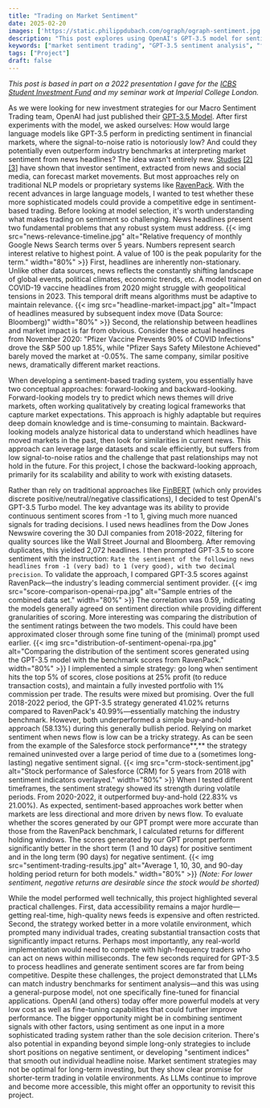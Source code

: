 ```yaml
---
title: "Trading on Market Sentiment"
date: 2025-02-20
images: ['https://static.philippdubach.com/ograph/ograph-sentiment.jpg']
description: "This post explores using OpenAI's GPT-3.5 model for sentiment analysis in financial markets, comparing its performance against industry benchmark RavenPack for predicting market movements from news headlines."
keywords: ["market sentiment trading", "GPT-3.5 sentiment analysis", "financial NLP", "RavenPack benchmark", "algorithmic trading", "news headline analysis", "large language models finance", "sentiment-based trading strategy", "OpenAI financial applications", "quantitative trading", "market prediction", "financial sentiment scoring", "trading automation", "investment strategy", "fintech machine learning"]
tags: ["Project"]
draft: false
---
```

_This post is based in part on a 2022 presentation I gave for the [ICBS Student Investment Fund](https://www.ft.com/content/3bd45acd-b323-3c6b-ba98-ac78b456f308) and my seminar work at Imperial College London._

As we were looking for new investment strategies for our Macro Sentiment Trading team, OpenAI had just published their [GPT-3.5 Model](https://platform.openai.com/docs/models/gpt-3-5-turbo). After first experiments with the model, we asked ourselves: How would large language models like GPT-3.5 perform in predicting sentiment in financial markets, where the signal-to-noise ratio is notoriously low? And could they potentially even outperform industry benchmarks at interpreting market sentiment from news headlines? The idea wasn't entirely new. [Studies](https://papers.ssrn.com/sol3/papers.cfm?abstract_id=3389884) [[2]](https://papers.ssrn.com/sol3/papers.cfm?abstract_id=1702854) [[3]](https://papers.ssrn.com/sol3/papers.cfm?abstract_id=685145) have shown that investor sentiment, extracted from news and social media, can forecast market movements. But most approaches rely on traditional NLP models or proprietary systems like [RavenPack](https://www.ravenpack.com). With the recent advances in large language models, I wanted to test whether these more sophisticated models could provide a competitive edge in sentiment-based trading. Before looking at model selection, it's worth understanding what makes trading on sentiment so challenging. News headlines present two fundamental problems that any robust system must address.
{{< img src="news-relevance-timeline.jpg" alt="Relative frequency of monthly Google News Search terms over 5 years. Numbers represent search interest relative to highest point. A value of 100 is the peak popularity for the term." width="80%" >}}
First, headlines are inherently non-stationary. Unlike other data sources, news reflects the constantly shifting landscape of global events, political climates, economic trends, etc. A model trained on COVID-19 vaccine headlines from 2020 might struggle with geopolitical tensions in 2023. This temporal drift means algorithms must be adaptive to maintain relevance.
{{< img src="headline-market-impact.jpg" alt="Impact of headlines measured by subsequent index move (Data Source: Bloomberg)" width="80%" >}}
Second, the relationship between headlines and market impact is far from obvious. Consider these actual headlines from November 2020: "Pfizer Vaccine Prevents 90% of COVID Infections" drove the S&P 500 up 1.85%, while "Pfizer Says Safety Milestone Achieved" barely moved the market at -0.05%. The same company, similar positive news, dramatically different market reactions. 

When developing a sentiment-based trading system, you essentially have two conceptual approaches: forward-looking and backward-looking.
Forward-looking models try to predict which news themes will drive markets, often working qualitatively by creating logical frameworks that capture market expectations. This approach is highly adaptable but requires deep domain knowledge and is time-consuming to maintain.
Backward-looking models analyze historical data to understand which headlines have moved markets in the past, then look for similarities in current news. This approach can leverage large datasets and scale efficiently, but suffers from low signal-to-noise ratios and the challenge that past relationships may not hold in the future.
For this project, I chose the backward-looking approach, primarily for its scalability and ability to work with existing datasets.

Rather than rely on traditional approaches like [FinBERT](https://github.com/ProsusAI/finBERT) (which only provides discrete positive/neutral/negative classifications), I decided to test OpenAI's GPT-3.5 Turbo model. The key advantage was its ability to provide continuous sentiment scores from -1 to 1, giving much more nuanced signals for trading decisions. I used news headlines from the Dow Jones Newswire covering the 30 DJI companies from 2018-2022, filtering for quality sources like the Wall Street Journal and Bloomberg. After removing duplicates, this yielded 2,072 headlines. I then prompted GPT-3.5 to score sentiment with the instruction: ```Rate the sentiment of the following news headlines from -1 (very bad) to 1 (very good), with two decimal precision```. To validate the approach, I compared GPT-3.5 scores against RavenPack—the industry's leading commercial sentiment provider.
{{< img src="score-comparison-openai-rpa.jpg" alt="Sample entries of the combined data set." width="80%" >}}
The correlation was 0.59, indicating the models generally agreed on sentiment direction while providing different granularities of scoring. More interesting was comparing the distribution of the sentiment ratings between the two models. This could have been approximated closer through some fine tuning of the (minimal) prompt used earlier.
{{< img src="distribution-of-sentiment-openai-rpa.jpg" alt="Comparing the distribution of the sentiment scores generated using the GPT-3.5 model with the benchmark scores from RavenPack." width="80%" >}}
I implemented a simple strategy: go long when sentiment hits the top 5% of scores, close positions at 25% profit (to reduce transaction costs), and maintain a fully invested portfolio with 1% commission per trade.
The results were mixed but promising. Over the full 2018-2022 period, the GPT-3.5 strategy generated 41.02% returns compared to RavenPack's 40.99%—essentially matching the industry benchmark. However, both underperformed a simple buy-and-hold approach (58.13%) during this generally bullish period. Relying on market sentiment when news flow is low can be a tricky strategy. As can be seen from the example of the Salesforce stock performance**,** the strategy remained uninvested over a large period of time due to a (sometimes long-lasting) negative sentiment signal.
{{< img src="crm-stock-sentiment.jpg" alt="Stock performance of Salesforce (CRM) for 5 years from 2018 with sentiment indicators overlayed." width="80%" >}}
When I tested different timeframes, the sentiment strategy showed its strength during volatile periods. From 2020-2022, it outperformed buy-and-hold (22.83% vs 21.00%). As expected, sentiment-based approaches work better when markets are less directional and more driven by news flow. To evaluate whether the scores generated by our GPT prompt were more accurate than those from the RavenPack benchmark, I calculated returns for different holding windows. The scores generated by our GPT prompt perform significantly better in the short term (1 and 10 days) for positive sentiment and in the long term (90 days) for negative sentiment. 
{{< img src="sentiment-trading-results.jpg" alt="Average 1, 10, 30, and 90-day holding period return for both models." width="80%" >}}
_(Note: For lower sentiment, negative returns are desirable since the stock would be shorted)_

While the model performed well technically, this project highlighted several practical challenges. First, data accessibility remains a major hurdle—getting real-time, high-quality news feeds is expensive and often restricted. Second, the strategy worked better in a more volatile environment, which prompted many individual trades, creating substantial transaction costs that significantly impact returns. Perhaps most importantly, any real-world implementation would need to compete with high-frequency traders who can act on news within milliseconds. The few seconds required for GPT-3.5 to process headlines and generate sentiment scores are far from being competitive. Despite these challenges, the project demonstrated that LLMs can match industry benchmarks for sentiment analysis—and this was using a general-purpose model, not one specifically fine-tuned for financial applications. OpenAI (and others) today offer more powerful models at very low cost as well as fine-tuning capabilities that could further improve performance. The bigger opportunity might be in combining sentiment signals with other factors, using sentiment as one input in a more sophisticated trading system rather than the sole decision criterion. There's also potential in expanding beyond simple long-only strategies to include short positions on negative sentiment, or developing "sentiment indices" that smooth out individual headline noise.
Market sentiment strategies may not be optimal for long-term investing, but they show clear promise for shorter-term trading in volatile environments. As LLMs continue to improve and become more accessible, this might offer an opportunity to revisit this project.